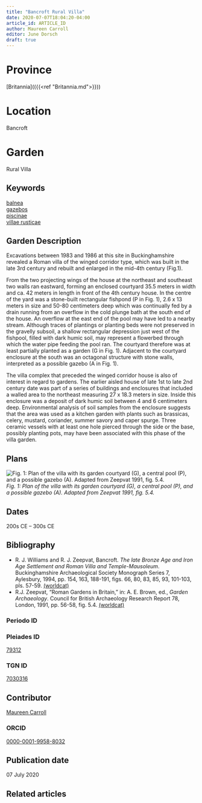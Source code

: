 ```yaml
---
title: "Bancroft Rural Villa"
date: 2020-07-07T18:04:20-04:00
article_id: ARTICLE_ID
author: Maureen Carroll
editor: June Dorsch
draft: true
---
```


# Province

[Britannia](({{<ref "Britannia.md">}}))  

# Location

Bancroft

# Garden

Rural Villa

## Keywords

[balnea](http://vocab.getty.edu/page/aat/300120377)  
[gazebos](http://vocab.getty.edu/page/aat/300006798)  
[piscinae]( http://vocab.getty.edu/page/aat/300375619)  
[villae rusticae](http://vocab.getty.edu/page/aat/300005518)  

## Garden Description

Excavations between 1983 and 1986 at this site in Buckinghamshire revealed a Roman villa of the winged corridor type, which was built in the late 3rd century and rebuilt and enlarged in the mid-4th century (Fig.1).   

From the two projecting wings of the house at the northeast and southeast two walls ran eastward, forming an enclosed courtyard 35.5 meters in width and ca. 42 meters in length in front of the 4th century house. In the centre of the yard was a stone-built rectangular fishpond (P in Fig. 1), 2.6 x 13 meters in size and 50-80 centimeters deep which was continually fed by a drain running from an overflow in the cold plunge bath at the south end of the house. An overflow at the east end of the pool may have led to a nearby stream. Although traces of plantings or planting beds were not preserved in the gravelly subsoil, a shallow rectangular depression just west of the fishpool, filled with dark humic soil, may represent a flowerbed through which the water pipe feeding the pool ran. The courtyard therefore was at least partially planted as a garden (G in Fig. 1). Adjacent to the courtyard enclosure at the south was an octagonal structure with stone walls, interpreted as a possible gazebo (A in Fig. 1).

The villa complex that preceded the winged corridor house is also of interest in regard to gardens. The earlier aisled house of late 1st to late 2nd century date was part of a series of buildings and enclosures that included a walled area to the northeast measuring 27 x 18.3 meters in size. Inside this enclosure was a deposit of dark humic soil between 4 and 6 centimeters deep. Environmental analysis of soil samples from the enclosure suggests that the area was used as a kitchen garden with plants such as brassicas, celery, mustard, coriander, summer savory and caper spurge. Three ceramic vessels with at least one hole pierced through the side or the base, possibly planting pots, may have been associated with this phase of the villa garden.

## Plans

![Fig. 1: Plan of the villa with its garden courtyard (G), a central pool (P), and a possible gazebo (A). Adapted from Zeepvat 1991, fig. 5.4.](/images/Bancroft-fig-1.jpg)
*Fig. 1: Plan of the villa with its garden courtyard (G), a central pool (P), and a possible gazebo (A). Adapted from Zeepvat 1991, fig. 5.4.*

## Dates
200s CE – 300s CE

## Bibliography

* R. J. Williams and R. J. Zeepvat, Bancroft. *The late Bronze Age and Iron Age Settlement and Roman Villa and Temple-Mausoleum*. Buckinghamshire Archaeological Society Monograph Series 7, Aylesbury, 1994, pp. 154, 163, 188-191, figs. 66, 80, 83, 85, 93, 101-103, pls. 57-59. [(worldcat)](http://www.worldcat.org/oclc/669708984)
* R.J. Zeepvat, “Roman Gardens in Britain,” in: A. E. Brown, ed., *Garden Archaeology*. Council for British Archaeology Research Report 78, London, 1991, pp. 56-58, fig. 5.4. [(worldcat)](http://www.worldcat.org/oclc/911653165)

### Periodo ID

<!-- [PERIODO_ID](https://pleiades.stoa.org/places/PLEIADES_ID) -->

### Pleiades ID

[79312](https://pleiades.stoa.org/places/79312)

### TGN ID
[7030316](http://vocab.getty.edu/page/tgn/7030316)

## Contributor

[Maureen Carroll](https://www.sheffield.ac.uk/archaeology/our-people/academic-staff/maureen-carroll)

### ORCID

[0000-0001-9958-8032](https://orcid.org/0000-0001-9958-8032)

## Publication date

07 July 2020

## Related articles

<!-- Links to other related articles. Leave blank for now -->
